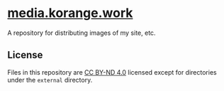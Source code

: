 # [media.korange.work](media.korange.work)
A repository for distributing images of my site, etc.

## License
Files in this repository are [CC BY-ND 4.0](https://creativecommons.org/licenses/by-nd/4.0/) licensed except for directories under the `external` directory.
